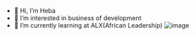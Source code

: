 - 👋 Hi, I’m Heba
- 👩‍ I’m interested in business of development
- 🌱 I’m currently learning at ALX(African Leadership)
![image](https://user-images.githubusercontent.com/97067717/206749299-501c5389-872e-44dc-a5a1-5d51bb3d6095.png)

